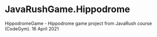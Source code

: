 # JavaRushGame.Hippodrome
HippodromeGame - Hippodrome game project from JavaRush course (CodeGym).
16 April 2021
